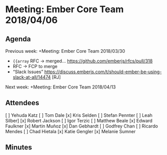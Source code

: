 # Meeting: Ember Core Team 2018/04/06

## Agenda
  Previous week: +Meeting: Ember Core Team 2018/03/30


- `{{array` RFC → merged… https://github.com/emberjs/rfcs/pull/318
- <AngleBracketInvocation /> RFC → FCP to merge
- “Slack Issues” https://discuss.emberjs.com/t/should-ember-be-using-slack-at-all/14474  [RJ]

Next week: +Meeting: Ember Core Team 2018/04/13

## Attendees
[ ] Yehuda Katz
[ ] Tom Dale
[x] Kris Selden
[ ] Stefan Pennter
[ ] Leah Silber]
[x] Robert Jackson
[ ] Igor Terzic
[ ] Matthew Beale
[x] Edward Faulkner
[x] Martin Muñoz
[x] Dan Gebhardt
[ ] Godfrey Chan
[ ] Ricardo Mendes
[ ] Chad Hietala
[x] Katie Gengler
[x] Melanie Sumner
## Minutes

